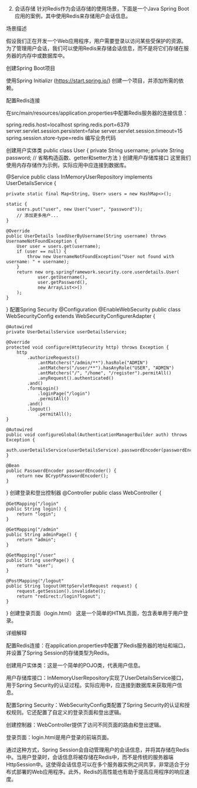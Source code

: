 


2. 会话存储
   针对Redis作为会话存储的使用场景，下面是一个Java Spring Boot应用的案例，其中使用Redis来存储用户会话信息。

场景描述

假设我们正在开发一个Web应用程序，用户需要登录以访问某些受保护的资源。为了管理用户会话，我们可以使用Redis来存储会话信息，而不是将它们存储在服务器的内存中或数据库中。

创建Spring Boot项目

使用Spring Initializr (https://start.spring.io/) 创建一个项目，并添加所需的依赖。

配置Redis连接

在src/main/resources/application.properties中配置Redis服务器的连接信息：

spring.redis.host=localhost
spring.redis.port=6379
server.servlet.session.persistent=false
server.servlet.session.timeout=15
spring.session.store-type=redis
编写业务代码

创建用户实体类
public class User {
private String username;
private String password;
// 省略构造函数、getter和setter方法
}
创建用户存储库接口
这里我们使用内存存储作为示例，实际应用中应连接到数据库。

@Service
public class InMemoryUserRepository implements UserDetailsService {

    private static final Map<String, User> users = new HashMap<>();

    static {
        users.put("user", new User("user", "password"));
        // 添加更多用户...
    }

    @Override
    public UserDetails loadUserByUsername(String username) throws UsernameNotFoundException {
        User user = users.get(username);
        if (user == null) {
            throw new UsernameNotFoundException("User not found with username: " + username);
        }
        return new org.springframework.security.core.userdetails.User(
                user.getUsername(),
                user.getPassword(),
                new ArrayList<>()
        );
    }
}
配置Spring Security
@Configuration
@EnableWebSecurity
public class WebSecurityConfig extends WebSecurityConfigurerAdapter {

    @Autowired
    private UserDetailsService userDetailsService;

    @Override
    protected void configure(HttpSecurity http) throws Exception {
        http
            .authorizeRequests()
                .antMatchers("/admin/**").hasRole("ADMIN")
                .antMatchers("/user/**").hasAnyRole("USER", "ADMIN")
                .antMatchers("/", "/home", "/register").permitAll()
                .anyRequest().authenticated()
            .and()
            .formLogin()
                .loginPage("/login")
                .permitAll()
            .and()
            .logout()
                .permitAll();
    }

    @Autowired
    public void configureGlobal(AuthenticationManagerBuilder auth) throws Exception {
        auth.userDetailsService(userDetailsService).passwordEncoder(passwordEncoder());
    }

    @Bean
    public PasswordEncoder passwordEncoder() {
        return new BCryptPasswordEncoder();
    }
}
创建登录和登出控制器
@Controller
public class WebController {

    @GetMapping("/login"
    public String login() {
        return "login";
    }

    @GetMapping("/admin"
    public String adminPage() {
        return "admin";
    }

    @GetMapping("/user"
    public String userPage() {
        return "user";
    }

    @PostMapping("/logout"
    public String logout(HttpServletRequest request) {
        request.getSession().invalidate();
        return "redirect:/login?logout";
    }
}
创建登录页面（login.html）
这是一个简单的HTML页面，包含表单用于用户登录。

详细解释

配置Redis连接：在application.properties中配置了Redis服务器的地址和端口，并设置了Spring Session的存储类型为Redis。

创建用户实体类：这是一个简单的POJO类，代表用户信息。

用户存储库接口：InMemoryUserRepository实现了UserDetailsService接口，用于Spring Security的认证过程。实际应用中，应连接到数据库来获取用户信息。

配置Spring Security：WebSecurityConfig类配置了Spring Security的认证和授权规则。它还配置了自定义的登录页面和登出逻辑。

创建控制器：WebController提供了访问不同页面的路由和登出逻辑。

登录页面：login.html是用户登录的前端页面。

通过这种方式，Spring Session会自动管理用户的会话信息，并将其存储在Redis中。当用户登录时，会话信息将被存储在Redis中，而不是传统的服务器端HttpSession中。这使得会话信息可以在多个服务器实例之间共享，非常适合于分布式部署的Web应用程序。此外，Redis的高性能也有助于提高应用程序的响应速度。
